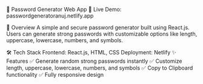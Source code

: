 🔑 Password Generator Web App
🚀 Live Demo: passwordgeneratoranuj.netlify.app

📌 Overview
A simple and secure password generator built using React.js. Users can generate strong passwords with customizable options like length, uppercase, lowercase, numbers, and symbols.

🛠️ Tech Stack
Frontend: React.js, HTML, CSS
Deployment: Netlify
✨ Features
✅ Generate random strong passwords instantly
✅ Customize length, uppercase, lowercase, numbers, and symbols
✅ Copy to Clipboard functionality
✅ Fully responsive design
